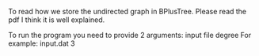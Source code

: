 To read how we store the undirected graph in BPlusTree. Please read the pdf I think it is well explained.

To run the program you need to provide 2 arguments:
input file
degree
For example:
input.dat 3
